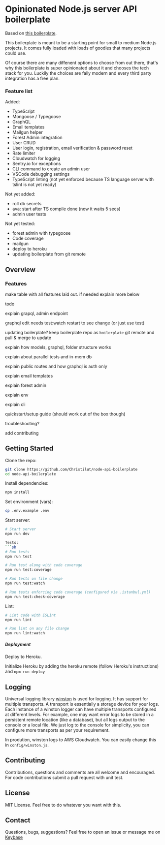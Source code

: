 # Opinionated Node.js server API boilerplate

Based on [this boilerplate](https://github.com/KunalKapadia/express-mongoose-es6-rest-api).

This boilerplate is meant to be a starting point for small to medium Node.js projects. It comes fully loaded with loads of goodies that many projects could use.

Of course there are many diffenent options to choose from out there, that's why this boilerplate is super opinionated about it and chooses the tech stack for you. Luckily the choices are faily modern and every third party integration has a free plan.

### Feature list

Added:
- TypeScript
- Mongoose / Typegoose
- GraphQL
- Email templates
- Mailgun helper
- Forest Admin integration
- User CRUD
- User login, registration, email verification & password reset
- Rate limiter
- Cloudwatch for logging
- Sentry.io for exceptions
- CLI command to create an admin user
- VSCode debugging settings
- TypeScript linting (not yet enforced because TS language server with tslint is not yet ready)

Not yet added:
- roll db secrets
- ava: start after TS compile done (now it waits 5 secs)
- admin user tests

Not yet tested:
- forest admin with typegoose
- Code coverage
- mailgun
- deploy to heroku
- updating boilerplate from git remote

## Overview

### Features

make table with all features laid out. if needed explain more below

todo

explain grapql, admin endpoint

graphql edit needs test:watch restart to see change (or just use test)

updating boilerplate? keep boilerplate repo as `boilerplate` git remote and pull & merge to update

explain how models, graphql, folder structure works

explain about parallel tests and in-mem db

explain public routes and how graphql is auth only

explain email templates

explain forest admin

explain env

explain cli

quickstart/setup guide (should work out of the box though)

troubleshooting?

add contributing

## Getting Started

Clone the repo:
```sh
git clone https://github.com/Christilut/node-api-boilerplate
cd node-api-boilerplate
```

Install dependencies:
```sh
npm install
```

Set environment (vars):
```sh
cp .env.example .env
```

Start server:
```sh
# Start server
npm run dev

Tests:
```sh
# Run tests
npm run test

# Run test along with code coverage
npm run test:coverage

# Run tests on file change
npm run test:watch

# Run tests enforcing code coverage (configured via .istanbul.yml)
npm run test:check-coverage
```

Lint:
```sh
# Lint code with ESLint
npm run lint

# Run lint on any file change
npm run lint:watch
```

##### Deployment

Deploy to Heroku.

Initialize Heroku by adding the heroku remote (follow Heroku's instructions) and `npm run deploy`

## Logging

Universal logging library [winston](https://www.npmjs.com/package/winston) is used for logging. It has support for multiple transports.  A transport is essentially a storage device for your logs. Each instance of a winston logger can have multiple transports configured at different levels. For example, one may want error logs to be stored in a persistent remote location (like a database), but all logs output to the console or a local file. We just log to the console for simplicity, you can configure more transports as per your requirement.

In prodution, winston logs to AWS Cloudwatch. You can easily change this in `config/winston.js`.

## Contributing

Contributions, questions and comments are all welcome and encouraged. For code contributions submit a pull request with unit test.

## License

MIT License. Feel free to do whatever you want with this.

## Contact

Questions, bugs, suggestions? Feel free to open an issue or message me on [Keybase](https://keybase.io/christilut)
